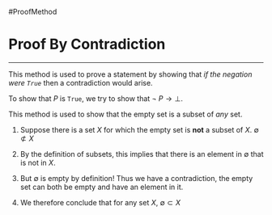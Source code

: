 #ProofMethod

# Proof By Contradiction

---

This method is used to prove a statement by showing that _if the negation were `True`_ then a contradiction would arise.

To show that $P$ is `True`, we try to show that $\neg~P\rightarrow \bot$.

This method is used to show that the empty set is a subset of _any_ set.

1. Suppose there is a set $X$ for which the empty set is **not** a subset of $X$. 
	$\emptyset\not\subset X$
	
2. By the definition of subsets, this implies that there is an element in $\emptyset$ that is not in $X$.

3. But $\emptyset$ is empty by definition! Thus we have a contradiction, the empty set can both be empty and have an element in it.

4. We therefore conclude that for any set $X$, $\emptyset\subset X$